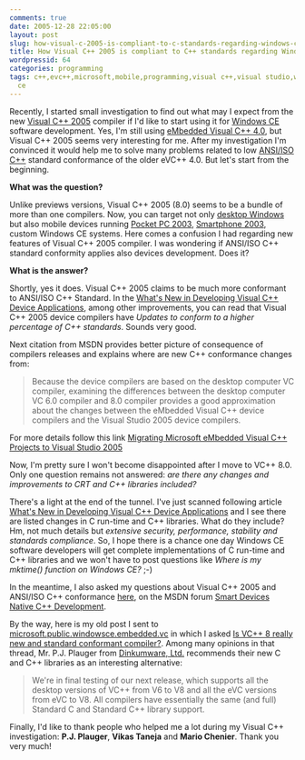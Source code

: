 ```yaml
---
comments: true
date: 2005-12-28 22:05:00
layout: post
slug: how-visual-c-2005-is-compliant-to-c-standards-regarding-windows-ce
title: How Visual C++ 2005 is compliant to C++ standards regarding Windows CE?
wordpressid: 64
categories: programming
tags: c++,evc++,microsoft,mobile,programming,visual c++,visual studio,windows,windows
  ce
---
```


Recently, I started small investigation to find out what may I expect from the new [Visual C++ 2005](http://msdn.microsoft.com/visualc/) compiler if I'd like to start using it for [Windows CE](http://msdn.microsoft.com/embedded/windowsce/default.aspx) software development. Yes, I'm still using [eMbedded Visual C++ 4.0](http://msdn.microsoft.com/mobility/othertech/eVisualc/default.aspx), but Visual C++ 2005 seems very interesting for me. After my investigation I'm convinced it would help me to solve many problems related to low [ANSI/ISO C++](http://www.open-std.org/jtc1/sc22/wg21/) standard conformance of the older eVC++ 4.0. But let's start from the beginning.






**What was the question?**





Unlike previews versions, Visual C++ 2005 (8.0) seems to be a bundle of more than one compilers. Now, you can target not only [desktop Windows](http://msdn2.microsoft.com/en-us/library/ms235435.aspx) but also mobile devices running [Pocket PC 2003](http://www.microsoft.com/windowsmobile/pocketpc/default.mspx), [Smartphone 2003](http://www.microsoft.com/windowsmobile/smartphone/default.mspx), custom Windows CE systems.
Here comes a confusion I had  regarding new features of Visual C++ 2005 compiler. I was wondering if ANSI/ISO C++ standard conformity applies also devices development. Does it?





**What is the answer?**





Shortly, yes  it does. Visual C++ 2005 claims to be much more conformant to ANSI/ISO C++ Standard. In the [What's New in Developing Visual C++ Device Applications](http://msdn2.microsoft.com/en-us/library/dxdd87tf.aspx), among other improvements, you can read that Visual C++ 2005 device compilers have _Updates to conform to a higher percentage of C++ standards_. Sounds very good.





Next citation from MSDN provides better picture of consequence of compilers releases and explains where are new C++ conformance changes from:



> Because the device compilers are based on the desktop computer VC compiler, examining the differences between the desktop computer VC 6.0 compiler and 8.0 compiler provides a good approximation about the changes between the eMbedded Visual C++ device compilers and the Visual Studio 2005 device compilers.





For more details follow this link [Migrating Microsoft eMbedded Visual C++ Projects to Visual Studio 2005](http://msdn.microsoft.com/library/en-us/dnppcgen/html/migrating_evc_vs2005.asp)





Now, I'm pretty sure I won't become disappointed after I move to VC++ 8.0. Only one question remains not answered: _are there any changes and improvements to CRT and C++ libraries included?_





There's a light at the end of the tunnel. I've just scanned following article [What's New in Developing Visual C++ Device Applications](http://msdn2.microsoft.com/en-us/library/dxdd87tf.aspx) and I see there are listed changes in C run-time and C++ libraries. What do they include? Hm, not much details but _extensive security, performance, stability and standards compliance_. So, I hope there is a chance one day Windows CE software developers will get complete implementations of C run-time and C++ libraries and we won't have to post questions like _Where is my mktime()  function on Windows CE?_  ;-)





In the meantime, I also asked my questions about Visual C++ 2005 and ANSI/ISO C++ conformance [here](http://forums.microsoft.com/msdn/showpost.aspx?postid=181181), on the MSDN forum [Smart Devices Native C++ Development](http://forums.microsoft.com/MSDN/ShowForum.aspx?ForumID=35).





By the way, here is my old post I sent to [microsoft.public.windowsce.embedded.vc](http://groups.google.pl/group/microsoft.public.windowsce.embedded.vc) in which I asked [Is VC++ 8 really new and standard conformant compiler?](http://groups.google.pl/group/microsoft.public.windowsce.embedded.vc/browse_frm/thread/228f7298b4a63af6/f64ed7bc0aa4df14). Among many opinions in that thread, Mr. P.J. Plauger from [Dinkumware, Ltd.](http://www.dinkumware.com) recommends their new C and C++ libraries as an interesting alternative:



> We're in final testing of our next release, which supports all the desktop versions of VC++ from V6 to V8 and all the eVC versions from eVC to V8. All compilers have essentially the same (and full) Standard C and Standard C++ library support.





Finally, I'd like to thank people who helped me a lot during my Visual C++ investigation: **P.J. Plauger**, **Vikas Taneja** and  **Mario Chenier**. Thank you very much!
